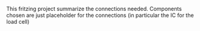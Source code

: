 This fritzing project summarize the connections needed. Components chosen are just placeholder for the connections (in particular the IC for the load cell)

